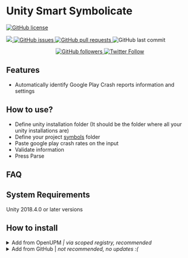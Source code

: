 # Unity Smart Symbolicate

<p >
    <a href="https://github.com/brunomikoski/UnitySmartSymbolicate/blob/master/LICENSE.md">
		<img alt="GitHub license" src ="https://img.shields.io/github/license/Thundernerd/Unity3D-PackageManagerModules" />
	</a>

</p> 
<p >
    <a href="https://openupm.com/packages/com.brunomikoski.unitysmartsymbolicate/">
        <img src="https://img.shields.io/npm/v/com.brunomikoski.unitysmartsymbolicate?label=openupm&amp;registry_uri=https://package.openupm.com" />
    </a>

  <a href="https://github.com/brunomikoski/UnitySmartSymbolicate/issues">
     <img alt="GitHub issues" src ="https://img.shields.io/github/issues/brunomikoski/UnitySmartSymbolicate" />
  </a>

  <a href="https://github.com/brunomikoski/UnitySmartSymbolicate/pulls">
   <img alt="GitHub pull requests" src ="https://img.shields.io/github/issues-pr/brunomikoski/UnitySmartSymbolicate" />
  </a>
  
  <img alt="GitHub last commit" src ="https://img.shields.io/github/last-commit/brunomikoski/UnitySmartSymbolicate" />
</p>

<p align="center">
    	<a href="https://github.com/brunomikoski">
        	<img alt="GitHub followers" src="https://img.shields.io/github/followers/brunomikoski?style=social">
	</a>	
	<a href="https://twitter.com/brunomikoski">
		<img alt="Twitter Follow" src="https://img.shields.io/twitter/follow/brunomikoski?style=social">
	</a>
</p>


<p align="center">

</p>


## Features
- Automatically identify Google Play Crash reports information and settings

## How to use?
- Define unity installation folder (It should be the folder where all your unity installations are)
- Define your project [symbols](https://docs.unity3d.com/2020.3/Documentation/Manual/android-symbols.html)  folder
- Paste google play crash rates on the input
- Validate information
- Press Parse

## FAQ

## System Requirements
Unity 2018.4.0 or later versions


## How to install

	
	
<details>
<summary>Add from OpenUPM <em>| via scoped registry, recommended</em></summary>

This package is available on OpenUPM: https://openupm.com/packages/com.brunomikoski.animationsequencer

To add it the package to your project:

- open `Edit/Project Settings/Package Manager`
- add a new Scoped Registry:
  ```
  Name: OpenUPM
  URL:  https://package.openupm.com/
  Scope(s): com.brunomikoski
  ```
- click <kbd>Save</kbd>
- open Package Manager
- click <kbd>+</kbd>
- select <kbd>Add from Git URL</kbd>
- paste `com.brunomikoski.unitysmartsymbolicate`
- click <kbd>Add</kbd>
</details>

<details>
<summary>Add from GitHub | <em>not recommended, no updates :( </em></summary>

You can also add it directly from GitHub on Unity 2019.4+. Note that you won't be able to receive updates through Package Manager this way, you'll have to update manually.

- open Package Manager
- click <kbd>+</kbd>
- select <kbd>Add from Git URL</kbd>
- paste `https://github.com/brunomikoski/UnitySmartSymbolicate.git`
- click <kbd>Add</kbd>
</details>


